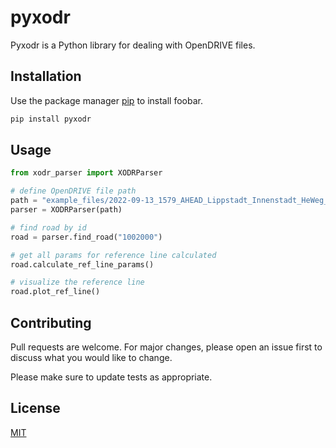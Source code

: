 # pyxodr

Pyxodr is a Python library for dealing with OpenDRIVE files.

## Installation

Use the package manager [pip](https://pip.pypa.io/en/stable/) to install foobar.

```bash
pip install pyxodr
```

## Usage

```python
from xodr_parser import XODRParser

# define OpenDRIVE file path
path = "example_files/2022-09-13_1579_AHEAD_Lippstadt_Innenstadt_HeWeg_ODR.xodr"
parser = XODRParser(path)

# find road by id
road = parser.find_road("1002000")

# get all params for reference line calculated
road.calculate_ref_line_params()

# visualize the reference line
road.plot_ref_line()
```

## Contributing
Pull requests are welcome. For major changes, please open an issue first to discuss what you would like to change.

Please make sure to update tests as appropriate.

## License
[MIT](https://choosealicense.com/licenses/mit/)